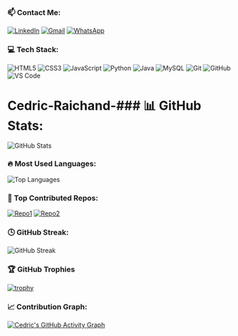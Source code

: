 ### 📫 Contact Me:

[![LinkedIn](https://img.shields.io/badge/LinkedIn-blue?style=for-the-badge&logo=linkedin&logoColor=white)](https://linkedin.com/in/cedrick-dzodzodzi)
[![Gmail](https://img.shields.io/badge/Gmail-red?style=for-the-badge&logo=gmail&logoColor=white)](mailto:cedrick.dzodzodzi@gmail.com)
[![WhatsApp](https://img.shields.io/badge/WhatsApp-25D366?style=for-the-badge&logo=whatsapp&logoColor=white)](https://wa.me/+233537032441)
### 💻 Tech Stack:

![HTML5](https://img.shields.io/badge/HTML5-E34F26?style=for-the-badge&logo=html5&logoColor=white)
![CSS3](https://img.shields.io/badge/CSS3-1572B6?style=for-the-badge&logo=css3&logoColor=white)
![JavaScript](https://img.shields.io/badge/JavaScript-F7DF1E?style=for-the-badge&logo=javascript&logoColor=black)
![Python](https://img.shields.io/badge/Python-3776AB?style=for-the-badge&logo=python&logoColor=white)
![Java](https://img.shields.io/badge/Java-007396?style=for-the-badge&logo=java&logoColor=white)
![MySQL](https://img.shields.io/badge/MySQL-4479A1?style=for-the-badge&logo=mysql&logoColor=white)
![Git](https://img.shields.io/badge/Git-F05033?style=for-the-badge&logo=git&logoColor=white)
![GitHub](https://img.shields.io/badge/GitHub-181717?style=for-the-badge&logo=github&logoColor=white)
![VS Code](https://img.shields.io/badge/VS%20Code-0078D4?style=for-the-badge&logo=visual-studio-code&logoColor=white)


# Cedric-Raichand-### 📊 GitHub Stats:
![GitHub Stats](https://github-readme-stats.vercel.app/api?username=Cedric-Raichand&show_icons=true&theme=dark&count_private=true)

### 🔥 Most Used Languages:
![Top Languages](https://github-readme-stats.vercel.app/api/top-langs/?username=Cedric-Raichand&layout=compact&theme=dark&cache_seconds=10)
### 🚀 Top Contributed Repos:
[![Repo1](https://github-readme-stats.vercel.app/api/pin/?username=Cedric-Raichand&repo=Assignment-&theme=dark)](https://github.com/Cedric-Raichand/Assignment-)
[![Repo2](https://github-readme-stats.vercel.app/api/pin/?username=Cedric-Raichand&repo=Login-page&theme=dark)](https://github.com/Cedric-Raichand/Login-page)
### 🕓 GitHub Streak:
![GitHub Streak](https://github-readme-streak-stats.herokuapp.com/?user=Cedric-Raichand&theme=dark)
### 🏆 GitHub Trophies 
[![trophy](https://github-profile-trophy.vercel.app/?username=ryo-ma)](https://github.com/ryo-ma/github-profile-trophy)
### 📈 Contribution Graph:
[![Cedric's GitHub Activity Graph](https://github-readme-activity-graph.vercel.app/graph?username=Cedric-Raichand&theme=react-dark)](https://github.com/Cedric-Raichand)
